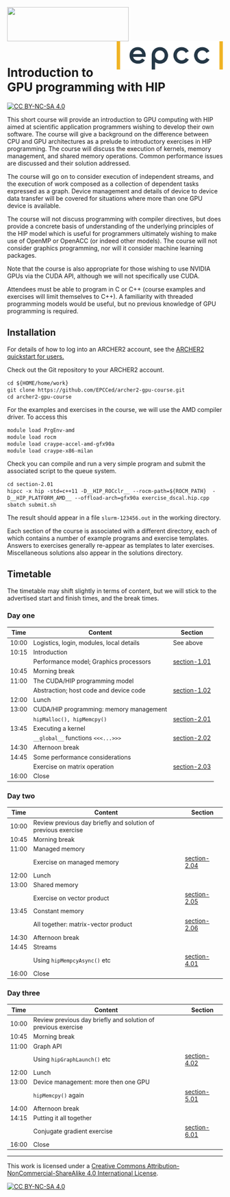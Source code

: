 
<img src="./images/archer2_logo.png" align="left" width="284" height="80" />
<img src="./images/epcc_logo.png" align="right" width="248" height="66" />

<br /><br /><br /><br />

# Introduction to GPU programming with HIP

[![CC BY-NC-SA 4.0][cc-by-nc-sa-shield]][cc-by-nc-sa]

This short course will provide an introduction to GPU computing with HIP
aimed at scientific application programmers wishing to develop their own
software. The course will give a background on the difference between CPU
and GPU architectures as a prelude to introductory exercises in HIP
programming. The course will discuss the execution of kernels, memory
management, and shared memory operations. Common performance issues are
discussed and their solution addressed.

<!-- Profiling will be introduced via
the current AMD tools. -->

The course will go on to consider execution of independent streams, and
the execution of work composed as a collection of dependent tasks expressed
as a graph. Device management and details of device to device data transfer
will be covered for situations where more than one GPU device is available.
<!-- HIP-aware MPI will be covered. -->

The course will not discuss programming with compiler directives, but does
provide a concrete basis of understanding of the underlying principles of
the HIP model which is useful for programmers ultimately wishing to make
use of OpenMP or OpenACC (or indeed other models). The course will not
consider graphics programming, nor will it consider machine learning
packages.

Note that the course is also appropriate for those wishing to use NVIDIA GPUs
via the CUDA API, although we will not specifically use CUDA.

Attendees must be able to program in C or C++ (course examples and
exercises will limit themselves to C++). A familiarity with threaded
programming models would be useful, but no previous knowledge of GPU
programming is required.

## Installation

For details of how to log into an ARCHER2 account, see the
[ARCHER2 quickstart for users.](https://docs.archer2.ac.uk/quick-start/quickstart-users/)

Check out the Git repository to your ARCHER2 account.
```
cd ${HOME/home/work}
git clone https://github.com/EPCCed/archer2-gpu-course.git
cd archer2-gpu-course
```

For the examples and exercises in the course, we will use the
AMD compiler driver. To access this
```
module load PrgEnv-amd
module load rocm
module load craype-accel-amd-gfx90a
module load craype-x86-milan
```

Check you can compile and run a very simple program
and submit the associated script to the queue system.
```
cd section-2.01
hipcc -x hip -std=c++11 -D__HIP_ROCclr__ --rocm-path=${ROCM_PATH}  -D__HIP_PLATFORM_AMD__ --offload-arch=gfx90a exercise_dscal.hip.cpp
sbatch submit.sh
```

The result should appear in a file `slurm-123456.out` in the working
directory.

Each section of the course is associated with a different directory, each
of which contains a number of example programs and exercise templates.
Answers to exercises generally re-appear as templates to later exercises.
Miscellaneous solutions also appear in the solutions directory.


## Timetable

The timetable may shift slightly in terms of content, but we will stick to
the advertised start and finish times, and the break times.


### Day one

| Time  | Content                                  | Section                      |
|-------|------------------------------------------|------------------------------|
| 10:00 | Logistics, login, modules, local details | See above                    |
| 10:15 | Introduction                             |                              |
|       | Performance model; Graphics processors   | [section-1.01](section-1.01) |
| 10:45 | Morning break                            |                              |
| 11:00 | The CUDA/HIP programming model           |                              |
|       | Abstraction; host code and device code   | [section-1.02](section-1.02) |
| 12:00 | Lunch                                    |                              |
| 13:00 | CUDA/HIP programming: memory management  |                              |
|       | `hipMalloc(), hipMemcpy()`               | [section-2.01](section-2.01) |
| 13:45 | Executing a kernel                       |                              |
|       | `__global__` functions `<<<...>>>`       | [section-2.02](section-2.02) |
| 14:30 | Afternoon break                          |                              |
| 14:45 | Some performance considerations          |                              |
|       | Exercise on matrix operation             | [section-2.03](section-2.03) |
| 16:00 | Close                                    |                              |

### Day two

| Time  | Content                                  | Section                      |
|-------|------------------------------------------|------------------------------|
| 10:00 | Review previous day briefly and solution of previous exercise |         |
| 10:45 | Morning break                            |                              |
| 11:00 | Managed memory                           |                              |
|       | Exercise on managed memory               | [section-2.04](section-2.04) |
| 12:00 | Lunch                                    |                              |
| 13:00 | Shared memory                            |                              |
|       | Exercise on vector product               | [section-2.05](section-2.05) |
| 13:45 | Constant memory                          |                              |
|       | All together: matrix-vector product      | [section-2.06](section-2.06) |
| 14:30 | Afternoon break                          |                              |
| 14:45 | Streams                                  |                              |
|       | Using `hipMempcyAsync()` etc             | [section-4.01](section-4.01) |
| 16:00 | Close                                    |                              |

### Day three


| Time  | Content                                  | Section                      |
|-------|------------------------------------------|------------------------------|
| 10:00 | Review previous day briefly and solution of previous exercise |         |
| 10:45 | Morning break                            |                              |
| 11:00 | Graph API                                |                              |
|       | Using `hipGraphLaunch()` etc             | [section-4.02](section-4.02) |
| 12:00 | Lunch                                    |                              |
| 13:00 | Device management: more then one GPU     |                              |
|       | `hipMemcpy()` again                      | [section-5.01](section-5.01) |
| 14:00 | Afternoon break                          |                              |
| 14:15 | Putting it all together	               |                              |
|       | Conjugate gradient exercise              | [section-6.01](section-6.01) |
| 16:00 | Close                                    |                              |


---
This work is licensed under a
[Creative Commons Attribution-NonCommercial-ShareAlike 4.0 International License][cc-by-nc-sa].

[cc-by-nc-sa]: http://creativecommons.org/licenses/by-nc-sa/4.0/
[cc-by-nc-sa-image]: https://licensebuttons.net/l/by-nc-sa/4.0/88x31.png
[cc-by-nc-sa-shield]: https://img.shields.io/badge/License-CC%20BY--NC--SA%204.0-lightgrey.svg

[![CC BY-NC-SA 4.0][cc-by-nc-sa-image]][cc-by-nc-sa]
